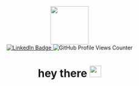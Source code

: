 
<div id="header" align="center">
  <img src="https://media4.giphy.com/media/YTkh6D2gSqXI5t8ceN/giphy.gif?cid=790b76110bd0ee88f18e4ce48d887db70be662d6b304c473&rid=giphy.gif&ct=s" width="100"/>
</div>

<div id="badges" align="center">
  <a href="https://www.linkedin.com/in/gabriela-chiquetto-policano-b6917533/">
    <img src="https://img.shields.io/badge/LinkedIn-blue?style=for-the-badge&logo=linkedin&logoColor=white" alt="LinkedIn Badge"/>
  </a>
  <img src="https://komarev.com/ghpvc/?username=gchiquetto&color=blueviolet&style=for-the-badge" alt="GitHub Profile Views Counter" />
</div>

<h1 align="center">
  hey there
  <img src="https://media.giphy.com/media/hvRJCLFzcasrR4ia7z/giphy.gif" width="30px"/>
</h1>

<!--
**gchiquetto/gchiquetto** is a ✨ _special_ ✨ repository because its `README.md` (this file) appears on your GitHub profile.

Here are some ideas to get you started:

- 🔭 I’m currently working on ...
- 🌱 I’m currently learning ...
- 👯 I’m looking to collaborate on ...
- 🤔 I’m looking for help with ...
- 💬 Ask me about ...
- 📫 How to reach me: ...
- 😄 Pronouns: ...
- ⚡ Fun fact: ...
-->

